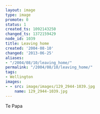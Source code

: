```yaml
---
layout: image
type: image
promote: 0
status: 1
created_ts: 1092143250
changed_ts: 1372159429
node_id: 1039
title: Leaving home
created: '2004-08-10'
changed: '2013-06-25'
aliases:
- "/2004/08/10/leaving_home/"
permalink: "/2004/08/10/leaving_home/"
tags:
- Wellington
images:
- - src: image/images/129_2944-1039.jpg
    name: 129_2944-1039.jpg
---
```

Te Papa
